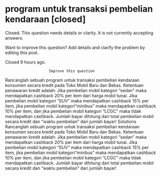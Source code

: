 
# program untuk transaksi pembelian kendaraan [closed]







Closed. This question needs details or clarity. It is not currently accepting answers.
                        
                    










Want to improve this question? Add details and clarify the problem by editing this post.


Closed 9 hours ago.







                        Improve this question
                    



Rancanglah sebuah program untuk transaksi pembelian kendaraan konsumen secara kredit pada Toko Mobil Baru
dan Bekas. Ketentuan penawaran kredit adalah: Jika pembelian mobil kategori “sedan” maka mendapatkan cashback
20% per item dari harga mobil tunai. Jika pembelian mobil kategori “SUV” maka mendapatkan cashback 15% per
item, jika pembelian mobil kategori“minibus” maka mendapatkan cashback 10% per item, dan jika pembelian mobil
kategori “LCGC” maka tidak mendapatkan cashback. Jumlah bayar dihitung dari total pembelian mobil secara kredit
dan “waktu pembelian” dari jumlah bayar!
Solutions
Rancanglah sebuah program untuk transaksi pembelian kendaraan konsumen secara kredit pada Toko Mobil Baru
dan Bekas. Ketentuan penawaran kredit adalah: Jika pembelian mobil kategori “sedan” maka mendapatkan cashback
20% per item dari harga mobil tunai. Jika pembelian mobil kategori “SUV” maka mendapatkan cashback 15% per
item, jika pembelian mobil kategori“minibus” maka mendapatkan cashback 10% per item, dan jika pembelian mobil
kategori “LCGC” maka tidak mendapatkan cashback. Jumlah bayar dihitung dari total pembelian mobil secara kredit
dan “waktu pembelian” dari jumlah bayar!

        